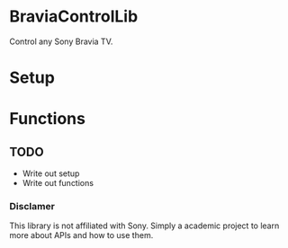 # BraviaControlLib

Control any Sony Bravia TV.

# Setup

# Functions

## TODO

- Write out setup
- Write out functions

### Disclamer

This library is not affiliated with Sony. Simply a academic project to learn more about APIs and how to use them.
